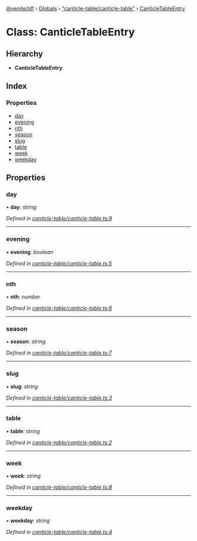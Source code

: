 [@venite/ldf](../README.md) › [Globals](../globals.md) › ["canticle-table/canticle-table"](../modules/_canticle_table_canticle_table_.md) › [CanticleTableEntry](_canticle_table_canticle_table_.canticletableentry.md)

# Class: CanticleTableEntry

## Hierarchy

* **CanticleTableEntry**

## Index

### Properties

* [day](_canticle_table_canticle_table_.canticletableentry.md#day)
* [evening](_canticle_table_canticle_table_.canticletableentry.md#evening)
* [nth](_canticle_table_canticle_table_.canticletableentry.md#nth)
* [season](_canticle_table_canticle_table_.canticletableentry.md#season)
* [slug](_canticle_table_canticle_table_.canticletableentry.md#slug)
* [table](_canticle_table_canticle_table_.canticletableentry.md#table)
* [week](_canticle_table_canticle_table_.canticletableentry.md#week)
* [weekday](_canticle_table_canticle_table_.canticletableentry.md#weekday)

## Properties

###  day

• **day**: *string*

*Defined in [canticle-table/canticle-table.ts:9](https://github.com/gbj/venite/blob/ccfe8ca7/ldf/src/canticle-table/canticle-table.ts#L9)*

___

###  evening

• **evening**: *boolean*

*Defined in [canticle-table/canticle-table.ts:5](https://github.com/gbj/venite/blob/ccfe8ca7/ldf/src/canticle-table/canticle-table.ts#L5)*

___

###  nth

• **nth**: *number*

*Defined in [canticle-table/canticle-table.ts:6](https://github.com/gbj/venite/blob/ccfe8ca7/ldf/src/canticle-table/canticle-table.ts#L6)*

___

###  season

• **season**: *string*

*Defined in [canticle-table/canticle-table.ts:7](https://github.com/gbj/venite/blob/ccfe8ca7/ldf/src/canticle-table/canticle-table.ts#L7)*

___

###  slug

• **slug**: *string*

*Defined in [canticle-table/canticle-table.ts:3](https://github.com/gbj/venite/blob/ccfe8ca7/ldf/src/canticle-table/canticle-table.ts#L3)*

___

###  table

• **table**: *string*

*Defined in [canticle-table/canticle-table.ts:2](https://github.com/gbj/venite/blob/ccfe8ca7/ldf/src/canticle-table/canticle-table.ts#L2)*

___

###  week

• **week**: *string*

*Defined in [canticle-table/canticle-table.ts:8](https://github.com/gbj/venite/blob/ccfe8ca7/ldf/src/canticle-table/canticle-table.ts#L8)*

___

###  weekday

• **weekday**: *string*

*Defined in [canticle-table/canticle-table.ts:4](https://github.com/gbj/venite/blob/ccfe8ca7/ldf/src/canticle-table/canticle-table.ts#L4)*
